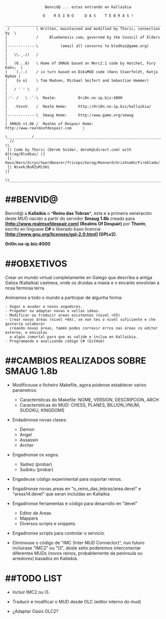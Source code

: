 ```
                  Benvid@ ... estas entrando en Kallaikia

                 O    R E I N O     D A S    T E B R A S !
  _________________________________________________________________________
 /            \ Written, maintained and modified by Thoric; connection by  \
|             /     BlueGenesis.com; governed by the Council of Elders      |
|-------------\          (email all concerns to blodkai@game.org)           |
|   \\._.//   /                                                             |
|   (0...0)   \ Home of SMAUG based on Merc2.1 code by Hatchet, Fury Kahn;  |
|    ).:.(    / in turn based on DikuMUD code (Hans Staerfeldt, Katja Nyboe |
|    {o o}    \ Tom Madsen, Michael Seifert and Sebastian Hammer)           |
|   / ' ' \   /                                                             |
|-'- /   \ -`-\  Realm:          0ri0n.no-ip.biz:4000                       |
|   .VxvxV.   /  Realm Home:     http://0ri0n.no-ip.biz/kallaikia/          |
|-------------\  Smaug Home:     http://www.game.org/smaug                  |
| SMAUG v1.8b /  Realms of Despair Home: http://www.realmsofdespair.com     |
 \___________/_____________________________________________________________/
  //                                                                     \\
 [| Code by Thoric (Derek Snider, derek@idirect.com) with Altrag/Blodkai/ |]
 [| Haus/Narn/Scryn/Swordbearer/Tricops/Gorog/Rennard/Grishnakh/Fireblade/|]
 [| Nivek/BuRZuMiSHi                                                      |]
  \\_____________________________________________________________________//

```

##BENVID@
=======

Benvid@ a **Kallaikia** o **^Reino das Tebras^**,
esta e a primeira xeneraci&oacute;n deste MUD nacido a partir do servidor **Smaug 1.8b** 
creado para **[http://www.realmsofdespair.com] (Realms Of Despair)**
por **Thorin**, escrito en linguaxe **C#** e liberado baxo licencia **[http://www.gnu.org/licenses/gpl-2.0.html] (GPLv2)**.


  **0ri0n.no-ip.biz:4000**


##OBXETIVOS
=========

Crear un mundo virtual completamente en Galego que describa a antiga Galiza (Kallaikia) castrexa,
onde os druidas a maxia e o encanto envolvían a nosa fermosa terra.

Animamos a todo o mundo a participar de algunha forma:

	- Xogar e axudar a novos xogadores.
	- Propoñer ou adaptar novas e vellas ideas.
	- Modificar ou traducir areas existentes (nivel +55)
	- Crear novas áreas (nivel +64), se non tes o nivel suficiente e che gostaría colaborar
	  creando novas áreas, tamén podes correxir erros nas áreas co editor externo, e envialas
	  a algún inmortal para que as valide e inclua en Kallaikia.
	- Programando e analizando código C# (GitHub)
	

##CAMBIOS REALIZADOS SOBRE SMAUG 1.8b
===================================

* Modificouse o ficheiro Makefile, agora pódense establecer varios parametros:

	- Características do Makefile: NOME, VERSION, DESCRIPCION, ARCH
	- Características do MUD: CHESS, PLANES, BILLION_VNUM, SUDOKU, KINGDOMS

* Endadironse novas clases:

	- Demon
	- Angel
	- Assassin
	- Archer

* Engadironse os xogos:

	- Xadrez (probar)
	- Sudoku (probar)

* Engadeuse código experimental para soportar reinos.

* Engadíronse novas areas en "o_reino_das_tebras/area.devel" e "areas14.devel" que seran
  incluídas en Kallaikia

* Engadironse ferramentas e código para desarrollo en "devel"

	- Editor de Areas
	- Mappers
	- Diversos scripts e snippets.

* Engadironse scripts para controlar o servicio.

* Eliminouse o código de "IMC (Inter MUD Connector)", nun futuro incluirase "IMC2" ou "I3",
  deste xeito poderemos interconectar diferentes MUDs (novos reinos, probablemente da peninsula
  ou arredores) basados en Kallaikia.


##TODO LIST
=========

* Incluir IMC2 ou I3.

* Traducir e modificar o MUD desde OLC (editor interno do mud)

* ¿Adaptar Oasis OLC2?

